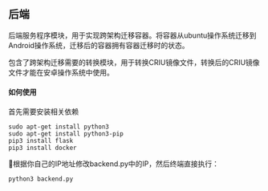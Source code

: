 ## 后端

后端服务程序模块，用于实现跨架构迁移容器。将容器从ubuntu操作系统迁移到Android操作系统，迁移后的容器拥有容器迁移时的状态。

包含了跨架构迁移需要的转换模块，用于转换CRIU镜像文件，转换后的CRIU镜像文件才能在安卓操作系统中使用。

#### 如何使用

首先需要安装相关依赖

```shell
sudo apt-get install python3
sudo apt-get install python3-pip
pip3 install flask
pip3 install docker
```

根据你自己的IP地址修改backend.py中的IP，然后终端直接执行：

```shell
python3 backend.py
```


